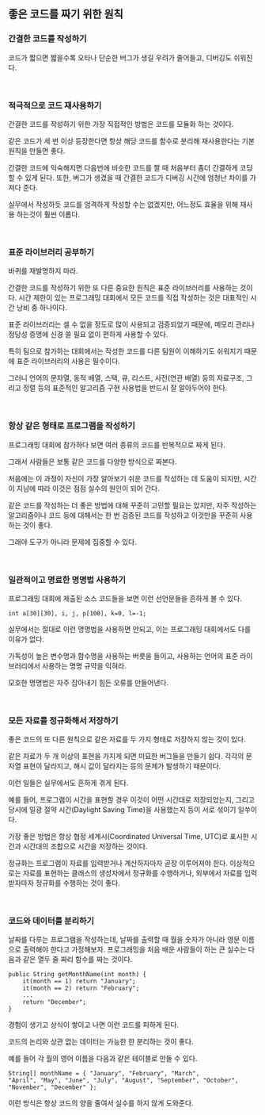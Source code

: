 ## 좋은 코드를 짜기 위한 원칙

### 간결한 코드를 작성하기

코드가 짧으면 짧을수록 오타나 단순한 버그가 생길 우려가 줄어들고, 디버깅도 쉬워진다.

<br>

### 적극적으로 코드 재사용하기

간결한 코드를 작성하기 위한 가장 직접적인 방법은 코드를 모듈화 하는 것이다.

같은 코드가 세 번 이상 등장한다면 항상 해당 코드를 함수로 분리해 재사용한다는 기본 원칙을 만들면 좋다.

간결한 코드에 익숙해지면 다음번에 비슷한 코드를 짤 때 처음부터 좀더 간결하게 코딩할 수 있게 된다. 
또한, 버그가 생겼을 때 간결한 코드가 디버깅 시간에 엄청난 차이를 가져다 준다.

실무에서 작성하듯 코드를 엄격하게 작성할 수는 없겠지만, 어느정도 효율을 위해 재사용 하는것이 훨씬 이롭다.

<br>

### 표준 라이브러리 공부하기

바퀴를 재발명하지 마라.

간결한 코드를 작성하기 위한 또 다른 중요한 원칙은 표준 라이브러리를 사용하는 것이다. 
시간 제한이 있는 프로그래밍 대회에서 모든 코드를 직접 작성하는 것은 대표적인 시간 낭비 중 하나이다.

표준 라이브러리는 셀 수 없을 정도로 많이 사용되고 검증되었기 때문에, 메모리 관리나 정당성 증명에 신경 쓸 필요 없이 편하게 사용할 수 있다.

특히 팀으로 참가하는 대회에서는 작성한 코드를 다른 팀원이 이해하기도 쉬워지기 때문에 표준 라이브러리의 사용은 필수이다.

그러니 언어의 문자열, 동적 배열, 스택, 큐, 리스트, 사전(연관 배열) 등의 자료구조, 
그리고 정렬 등의 표준적인 알고리즘 구현 사용법을 반드시 잘 알아두어야 한다.

<br>

### 항상 같은 형태로 프로그램을 작성하기
프로그래밍 대회에 참가하다 보면 여러 종류의 코드를 반복적으로 짜게 된다.

그래서 사람들은 보통 같은 코드를 다양한 방식으로 짜본다.

처음에는 이 과정이 자신이 가장 알아보기 쉬운 코드를 작성하는 데 도움이 되지만, 시간이 지남에 따라 이것은 점점 실수의 원인이 되어 간다.

같은 코드를 작성하는 더 좋은 방법에 대해 꾸준히 고민할 필요는 있지만, 
자주 작성하는 알고리즘이나 코드 등에 대해서는 한 번 검증된 코드를 작성하고 이것만을 꾸준히 사용하는 것이 좋다.

그래야 도구가 아니라 문제에 집중할 수 있다.

<br>

### 일관적이고 명료한 명명법 사용하기

프로그래밍 대회에 제출된 소스 코드들을 보면 이런 선언문들을 흔하게 볼 수 있다.

```
int a[30][30], i, j, p[100], k=0, l=-1;
```

실무에서는 절대로 이런 명명법을 사용하면 안되고, 이는 프로그래밍 대회에서도 다를 이유가 없다.

가독성이 높은 변수명과 함수명을 사용하는 버릇을 들이고, 사용하는 언어의 표준 라이브러리에서 사용하는 명명 규약을 익혀라.

모호한 명명법은 자주 잡아내기 힘든 오류를 만들어낸다.

<br>

### 모든 자료를 정규화해서 저장하기
좋은 코드의 또 다른 원칙으로 같은 자료를 두 가지 형태로 저장하지 않는 것이 있다.

같은 자료가 두 개 이상의 표현을 가지게 되면 미묘한 버그들을 만들기 쉽다.
각각의 문자열 표현이 달라지고, 해시 값이 달라지는 등의 문제가 발생하기 때문이다.

이런 일들은 실무에서도 흔하게 겪게 된다. 

예를 들어, 프로그램이 시간을 표현할 경우 이것이 어떤 시간대로 저장되었는지,
그리고 당시에 일광 절약 시간(Daylight Saving Time)을 사용했는지 등이 서로 섞이기 일쑤이다.

가장 좋은 방법은 항상 협정 세계시(Coordinated Universal Time, UTC)로 표시한 시간과 시간대의 조합으로 시간을 저장하는 것이다.

정규화는 프로그램이 자료를 입력받거나 계산하자마자 곧장 이루어져야 한다.
이상적으로는 자료를 표현하는 클래스의 생성자에서 정규화를 수행하거나, 외부에서 자료를 입력받자마자 정규화를 수행하는 것이 좋다.

<br>

### 코드와 데이터를 분리하기
날짜를 다루는 프로그램을 작성하는데, 날짜를 출력할 때 월을 숫자가 아니라 영문 이름으로 출력해야 한다고 가정해보자.
프로그래밍을 처음 배운 사람들이 하는 큰 실수는 다음과 같은 열두 줄 짜리 함수를 짜는 것이다.
```
public String getMonthName(int month) {
    it(month == 1) return "January";
    it(month == 2) return "February";
    ...
    return "December";
}
```

경험이 생기고 상식이 쌓이고 나면 이런 코드를 피하게 된다.

코드의 논리와 상관 없는 데이터는 가능한 한 분리하는 것이 좋다.

예를 들어 각 월의 영어 이름을 다음과 같은 테이블로 만들 수 있다.
```
String[] monthName = { "January", "February", "March", 
"April", "May", "June", "July", "August", "September", "October", "November", "December" };
```

이런 방식은 항상 코드의 양을 줄여서 실수를 하지 않게 도와준다.
